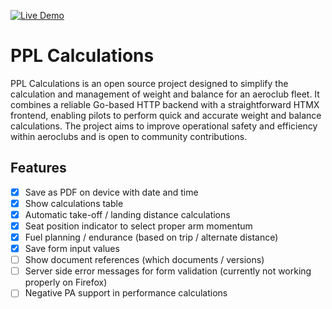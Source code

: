 [![Live Demo](https://img.shields.io/badge/demo-live-brightgreen)](https://acm.vlaar.it/)

# PPL Calculations

PPL Calculations is an open source project designed to simplify the calculation and management of weight and balance for an aeroclub fleet. It combines a reliable Go-based HTTP backend with a straightforward HTMX frontend, enabling pilots to perform quick and accurate weight and balance calculations. The project aims to improve operational safety and efficiency within aeroclubs and is open to community contributions.

## Features

- [x] Save as PDF on device with date and time
- [x] Show calculations table
- [x] Automatic take-off / landing distance calculations
- [x] Seat position indicator to select proper arm momentum
- [x] Fuel planning / endurance (based on trip / alternate distance)
- [x] Save form input values
- [ ] Show document references (which documents / versions)
- [ ] Server side error messages for form validation (currently not working properly on Firefox)
- [ ] Negative PA support in performance calculations
